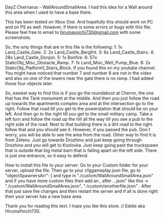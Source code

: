 DayZ Chernarus - WallAroundSmallArea.
I had this idea for a Wall around this area when I used to have a base there.

This has been tested on Xbox One. And hopefully this should work on PC and on PS as well.
However, if there is some errors or bugs with this file. Please feel free to email to 
hirumayoichi730@gmail.com with some screenshots.

So, the only things that are in this file is the following:
1: 1x Land_Castle_Gate.
2: 2x Land_Castle_Bergfrit.
3: 6x Land_Castle_Stairs.
4: 28x Land_Castle_Donjon.
5: 1x Bonfire.
6: 57x StaticObj_Misc_Obstacle_Ramp.
7: 1x Land_Misc_Well_Pump_Blue.
8: 2x StaticObj_Platform1_Stairs_Block.
If you found this on my youtube channel. You might have noticed that number 7 and number 8 are not in the video and also on one
of the towers near the gate there is no ramp. I had added those four objects later.

So, easiest way to find this is if you go the roundabout at Cherno, the one that has the Tank monument at the middle.
And then you just follow the road up towards the apartments complex area and at the intersection go to the right.
Follow that road till you get to the powerstation that should be on your left. And then go to the right till you get to the
small military camp. Take a left turn and follow the road up the hill all the way till you see a pub to the right side of the road.
Next to that building there is a dirt road to the right. follow that and you should see it. However, if you passed the pub.
Don´t worry, you will be able to see the area from the road.
Other way to find it is from Zeleno. Just go towards Drozhino and just keep going through Drozhino and you will get to Kozlovka.
Just keep going past the truckspawn that is outside that big metal barn that is falling apart on the left side.
There is just one entrance, so it easy to defend.

How to install this file to your server:
Go to your Custom folder for your server, upload the file.
Then go to your cfggameplay.json file, go to "objectSpawnersArr": [ and type in "./custom/WallAroundSmallArea.json"
and if you have more custom files then add an , after ...json" like this -> "./custom/WallAroundSmallArea.json", "./custom/anotherfile.json" .
After that just save the changes and then restart the server and if all is done right then your server has a new base area.

Thank you for reading this text.
I hope you like this store.
//
Eddie aka HirumaYoichi730.
